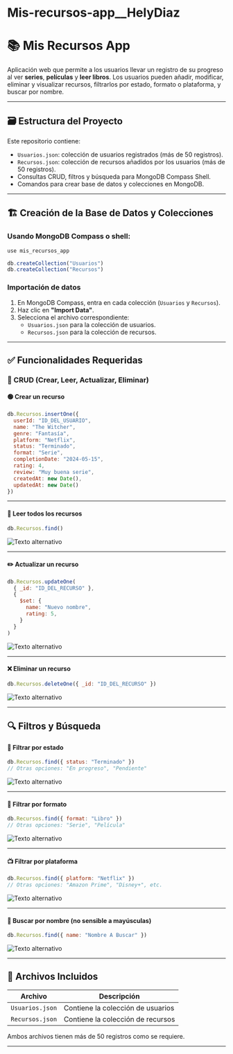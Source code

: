 # Mis-recursos-app__HelyDiaz

# 📚 Mis Recursos App

Aplicación web que permite a los usuarios llevar un registro de su progreso al ver **series**, **películas** y **leer libros**. Los usuarios pueden añadir, modificar, eliminar y visualizar recursos, filtrarlos por estado, formato o plataforma, y buscar por nombre.

---

## 🗃️ Estructura del Proyecto

Este repositorio contiene:

- `Usuarios.json`: colección de usuarios registrados (más de 50 registros).
- `Recursos.json`: colección de recursos añadidos por los usuarios (más de 50 registros).
- Consultas CRUD, filtros y búsqueda para MongoDB Compass Shell.
- Comandos para crear base de datos y colecciones en MongoDB.

---

## 🏗️ Creación de la Base de Datos y Colecciones

### Usando MongoDB Compass o shell:

```js
use mis_recursos_app

db.createCollection("Usuarios")
db.createCollection("Recursos")
```

### Importación de datos

1. En MongoDB Compass, entra en cada colección (`Usuarios` y `Recursos`).
2. Haz clic en **"Import Data"**.
3. Selecciona el archivo correspondiente:
   - `Usuarios.json` para la colección de usuarios.
   - `Recursos.json` para la colección de recursos.

---

## ✅ Funcionalidades Requeridas

### 🔹 CRUD (Crear, Leer, Actualizar, Eliminar)

#### 🟢 Crear un recurso

```js
db.Recursos.insertOne({
  userId: "ID_DEL_USUARIO",
  name: "The Witcher",
  genre: "Fantasía",
  platform: "Netflix",
  status: "Terminado",
  format: "Serie",
  completionDate: "2024-05-15",
  rating: 4,
  review: "Muy buena serie",
  createdAt: new Date(),
  updatedAt: new Date()
})
```

---

#### 📄 Leer todos los recursos

```js
db.Recursos.find()
```
![Texto alternativo](1.png)

---

#### ✏️ Actualizar un recurso

```js
db.Recursos.updateOne(
  { _id: "ID_DEL_RECURSO" },
  {
    $set: {
      name: "Nuevo nombre",
      rating: 5,
    }
  }
)
```
![Texto alternativo](2.png)


---

#### ❌ Eliminar un recurso

```js
db.Recursos.deleteOne({ _id: "ID_DEL_RECURSO" })
```
![Texto alternativo](3.png)

---

## 🔍 Filtros y Búsqueda

#### 📌 Filtrar por estado

```js
db.Recursos.find({ status: "Terminado" })
// Otras opciones: "En progreso", "Pendiente"
```
![Texto alternativo](4.png)

---

#### 📘 Filtrar por formato

```js
db.Recursos.find({ format: "Libro" })
// Otras opciones: "Serie", "Película"
```
![Texto alternativo](5.png)

---

#### 📺 Filtrar por plataforma

```js
db.Recursos.find({ platform: "Netflix" })
// Otras opciones: "Amazon Prime", "Disney+", etc.
```
![Texto alternativo](6.png)

---

#### 🔎 Buscar por nombre (no sensible a mayúsculas)

```js
db.Recursos.find({ name: "Nombre A Buscar" })
```
![Texto alternativo](7.png)

---

## 📂 Archivos Incluidos

| Archivo         | Descripción                             |
|----------------|-----------------------------------------|
| `Usuarios.json`    | Contiene la colección de usuarios       |
| `Recursos.json`| Contiene la colección de recursos       |

Ambos archivos tienen más de 50 registros como se requiere.

---
